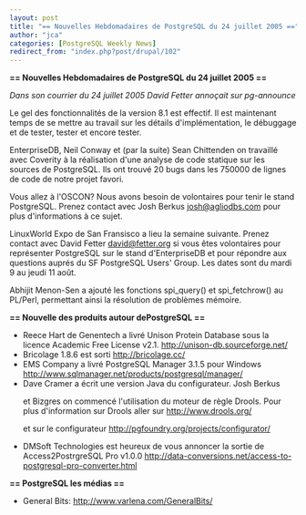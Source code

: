 ```yaml
---
layout: post
title: "== Nouvelles Hebdomadaires de PostgreSQL du 24 juillet 2005 =="
author: "jca"
categories: [PostgreSQL Weekly News]
redirect_from: "index.php?post/drupal/102"
---
```



<p><strong>== Nouvelles Hebdomadaires de PostgreSQL du 24 juillet 2005 ==</strong></p>

<p><em>Dans son courrier du 24 juillet 2005 David Fetter annoçait sur pg-announce</em></p>

<p>

Le gel des fonctionnalités de la version 8.1 est effectif. Il est maintenant temps de se mettre au travail sur les détails d'implémentation, le débuggage et de tester, tester et encore tester.  </p>

<p>

EnterpriseDB, Neil Conway et (par la suite) Sean Chittenden on travaillé avec Coverity à la réalisation d'une analyse de code statique sur les sources de PostgreSQL. Ils ont trouvé 20 bugs dans les 750000 de lignes de code de notre projet favori.

</p>

<!--more-->


Vous allez à l'OSCON? Nous avons besoin de volontaires pour tenir le stand PostgreSQL. Prenez contact avec Josh Berkus josh@agliodbs.com pour plus d'informations à ce sujet.<br />

<p>

LinuxWorld Expo de San Fransisco a lieu la semaine suivante. Prenez contact avec David Fetter david@fetter.org si vous êtes volontaires pour représenter PostgreSQL sur le stand d'EnterpriseDB et pour répondre aux questions auprés du SF PostgreSQL Users' Group. Les dates sont du mardi 9 au jeudi 11 août.

</p>

<p>

Abhijit Menon-Sen a ajouté les fonctions spi_query() et spi_fetchrow() au PL/Perl, permettant ainsi la résolution de problèmes mémoire.</p>

<p><strong>== Nouvelle des produits autour dePostgreSQL ==</strong></p>

<ul>

<li>Reece Hart de Genentech a livré Unison Protein Database sous la licence Academic Free License v2.1. <a href="http://unison-db.sourceforge.net/%20">http://unison-db.sourceforge.net/</a></li>

<li>Bricolage 1.8.6 est sorti <a href="http://bricolage.cc/">http://bricolage.cc/</a></li>

<li>EMS Company a livré PostgreSQL Manager 3.1.5 pour Windows <a href="http://www.sqlmanager.net/products/postgresql/manager/">http://www.sqlmanager.net/products/postgresql/manager/</a></li>

<li>Dave Cramer a écrit une version Java du configurateur. Josh Berkus

et Bizgres on commencé l'utilisation du moteur de règle Drools. Pour plus d'information sur Drools aller sur <a href="http://www.drools.org/">http://www.drools.org/</a>

et sur le configurateur <a href="http://pgfoundry.org/projects/configurator/">http://pgfoundry.org/projects/configurator/</a> </li>

<li>DMSoft Technologies est heureux de vous annoncer la sortie de Access2PostrgreSQL Pro v1.0.0 <a href="http://data-conversions.net/access-to-postgresql-pro-converter.html">http://data-conversions.net/access-to-postgresql-pro-converter.html</a>

</li>

</ul>

<p><strong>== PostgreSQL les médias ==</strong></p>

<ul><li> General Bits: <a href="http://www.varlena.com/GeneralBits/">http://www.varlena.com/GeneralBits/</a></li>

</ul>